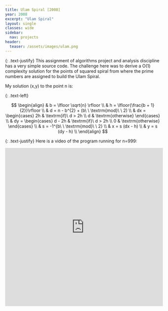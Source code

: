 ```yaml
---
title: Ulam Spiral [2008]
year: 2008
excerpt: "Ulam Spiral"
layout: single
classes: wide
sidebar:
  nav: projects
header:
  teaser: /assets/images/ulam.png
---
```


{: .text-justify}
This assignment of algorithms project and analysis discipline has a very simple source code. The challenge here was to derive a O(1) complexity solution for the points of squared spiral from where the prime numbers are assigned to build the Ulam Spiral.

My solution (x,y) to the point n is:

{: .text-left}
<script src="https://polyfill.io/v3/polyfill.min.js?features=es6"></script>
<script id="MathJax-script" async src="https://cdn.jsdelivr.net/npm/mathjax@3/es5/tex-mml-chtml.js"></script>
$$
\begin{align}
& b = \lfloor \sqrt{n} \rfloor \\
& h = \lfloor{\frac{b + 1}{2}}\rfloor \\
& d = n - b^{2} + (b\ \ \textrm{mod}\ \ 2) \\
& dx =
\begin{cases}
    2h & \textrm{if}\ d > 2h \\
    d & \textrm{otherwise}
\end{cases} \\
& dy =
\begin{cases}
    d - 2h & \textrm{if}\ d > 2h \\
    0 & \textrm{otherwise}
\end{cases} \\
& s = -1^{b\ \ \textrm{mod}\ \ 2} \\
& x = s (dx - h) \\
& y = s (dy - h) \\
\end{align}
$$

{: .text-justify}
Here is a video of the program running for n=999:

<iframe iframe width="512" height="512" src="https://www.youtube.com/embed/eCQwUr_cVT0" frameborder="0"></iframe>
